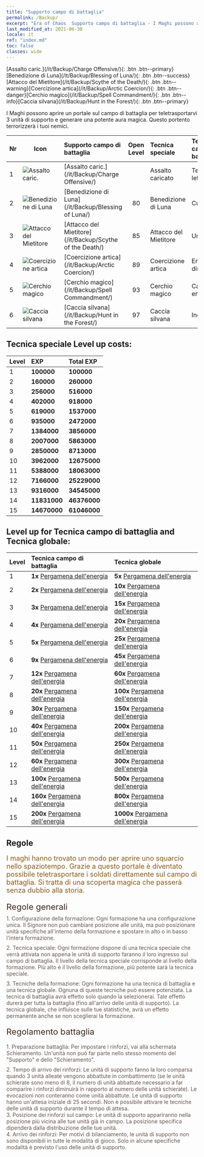 ```yaml
---
title: "Supporto campo di battaglia"
permalink: /Backup/
excerpt: "Era of Chaos  Supporto campo di battaglia - I Maghi possono aprire un portale sul campo di battaglia per teletrasportarvi 3 unità di supporto e generare una potente aura magica. Questo portento terrorizzerà i tuoi nemici."
last_modified_at: 2021-06-30
locale: it
ref: "index.md"
toc: false
classes: wide
---
```


  [Assalto caric.](/it/Backup/Charge Offensive/){: .btn .btn--primary}[Benedizione di Luna](/it/Backup/Blessing of Luna/){: .btn .btn--success}[Attacco del Mietitore](/it/Backup/Scythe of the Death/){: .btn .btn--warning}[Coercizione artica](/it/Backup/Arctic Coercion/){: .btn .btn--danger}[Cerchio magico](/it/Backup/Spell Commandment/){: .btn .btn--info}[Caccia silvana](/it/Backup/Hunt in the Forest/){: .btn .btn--primary}

  I Maghi possono aprire un portale sul campo di battaglia per teletrasportarvi 3 unità di supporto e generare una potente aura magica. Questo portento terrorizzerà i tuoi nemici.

  |  Nr  | Icon | Supporto campo di battaglia | Open Level | Tecnica speciale | Tecnica campo di battaglia | Tecnica globale |
  |:-----|------|:---------------|:----------:|:--------------|:--------------|:-------------|
  | 1  | ![Assalto caric.](/images/b/backupIcon_1.png) | [Assalto caric.](/it/Backup/Charge Offensive/) |  | Assalto caricato | Tempesta letale | Avanguardia |
  | 2  | ![Benedizione di Luna](/images/b/backupIcon_2.png) | [Benedizione di Luna](/it/Backup/Blessing of Luna/) | 80 | Benedizione di Luna | Cura | Fonte di energia |
  | 3  | ![Attacco del Mietitore](/images/b/backupIcon_3.png) | [Attacco del Mietitore](/it/Backup/Scythe of the Death/) | 85 | Attacco del Mietitore | Urto | Erudizione |
  | 4  | ![Coercizione artica](/images/b/backupIcon_4.png) | [Coercizione artica](/it/Backup/Arctic Coercion/) | 89 | Coercizione artica | Energia dirompente | Nutrimento |
  | 5  | ![Cerchio magico](/images/b/backupIcon_6.png) | [Cerchio magico](/it/Backup/Spell Commandment/) | 93 | Cerchio magico | Campo di energia | Incandescenza |
  | 6  | ![Caccia silvana](/images/b/backupIcon_5.png) | [Caccia silvana](/it/Backup/Hunt in the Forest/) | 97 | Caccia silvana | Incentivo | Rafforzamento |


## Tecnica speciale Level up costs:

  |  Level  | EXP | Total EXP | 
  |:-----|:----|:----------| 
  | 1 | **100000** | **100000** | 
  | 2 | **160000** | **260000** | 
  | 3 | **256000** | **516000** | 
  | 4 | **402000** | **918000** | 
  | 5 | **619000** | **1537000** | 
  | 6 | **935000** | **2472000** | 
  | 7 | **1384000** | **3856000** | 
  | 8 | **2007000** | **5863000** | 
  | 9 | **2850000** | **8713000** | 
  | 10 | **3962000** | **12675000** | 
  | 11 | **5388000** | **18063000** | 
  | 12 | **7166000** | **25229000** | 
  | 13 | **9316000** | **34545000** | 
  | 14 | **11831000** | **46376000** | 
  | 15 | **14670000** | **61046000** | 


## Level up for Tecnica campo di battaglia and Tecnica globale:

  |  Level  | Tecnica campo di battaglia | Tecnica globale | 
  |:-----|:----|:----------| 
  | 1 | **1x** [Pergamena dell'energia](/ItemsIT/con_830/) | **5x** [Pergamena dell'energia](/ItemsIT/con_830/) | 
  | 2 | **2x** [Pergamena dell'energia](/ItemsIT/con_830/) | **10x** [Pergamena dell'energia](/ItemsIT/con_830/) | 
  | 3 | **3x** [Pergamena dell'energia](/ItemsIT/con_830/) | **15x** [Pergamena dell'energia](/ItemsIT/con_830/) | 
  | 4 | **4x** [Pergamena dell'energia](/ItemsIT/con_830/) | **20x** [Pergamena dell'energia](/ItemsIT/con_830/) | 
  | 5 | **5x** [Pergamena dell'energia](/ItemsIT/con_830/) | **25x** [Pergamena dell'energia](/ItemsIT/con_830/) | 
  | 6 | **9x** [Pergamena dell'energia](/ItemsIT/con_830/) | **45x** [Pergamena dell'energia](/ItemsIT/con_830/) | 
  | 7 | **12x** [Pergamena dell'energia](/ItemsIT/con_830/) | **60x** [Pergamena dell'energia](/ItemsIT/con_830/) | 
  | 8 | **20x** [Pergamena dell'energia](/ItemsIT/con_830/) | **100x** [Pergamena dell'energia](/ItemsIT/con_830/) | 
  | 9 | **30x** [Pergamena dell'energia](/ItemsIT/con_830/) | **150x** [Pergamena dell'energia](/ItemsIT/con_830/) | 
  | 10 | **40x** [Pergamena dell'energia](/ItemsIT/con_830/) | **200x** [Pergamena dell'energia](/ItemsIT/con_830/) | 
  | 11 | **50x** [Pergamena dell'energia](/ItemsIT/con_830/) | **250x** [Pergamena dell'energia](/ItemsIT/con_830/) | 
  | 12 | **60x** [Pergamena dell'energia](/ItemsIT/con_830/) | **300x** [Pergamena dell'energia](/ItemsIT/con_830/) | 
  | 13 | **100x** [Pergamena dell'energia](/ItemsIT/con_830/) | **500x** [Pergamena dell'energia](/ItemsIT/con_830/) | 
  | 14 | **160x** [Pergamena dell'energia](/ItemsIT/con_830/) | **800x** [Pergamena dell'energia](/ItemsIT/con_830/) | 
  | 15 | **200x** [Pergamena dell'energia](/ItemsIT/con_830/) | **1000x** [Pergamena dell'energia](/ItemsIT/con_830/) | 


## Regole

  <span style="color: #8a5c1d;font-size:18px">I maghi hanno trovato un modo per aprire uno squarcio nello spaziotempo. Grazie a questo portale è diventato possibile teletrasportare i soldati direttamente sul campo di battaglia. Si tratta di una scoperta magica che passerà senza dubbio alla storia. </span><br/><span style="color: #ffffff">　</span><br/><span style="color: #3c2a1e;font-size:22px">Regole generali</span><br/><span style="color: #ffffff;font-size:6px">　</span><br/><span style="color: #645252">1. Configurazione della formazione: Ogni formazione ha una configurazione unica. Il Signore non può cambiare posizione alle unità, ma può posizionare unità specifiche all'interno della formazione e spostare in alto o in basso l'intera formazione. </span><br/><span style="color: #ffffff;font-size:6px">　</span><br/><span style="color: #645252">2. Tecnica speciale: Ogni formazione dispone di una tecnica speciale che verrà attivata non appena le unità di supporto faranno il loro ingresso sul campo di battaglia. Il livello della tecnica speciale corrisponde al livello della formazione. Più alto è il livello della formazione, più potente sarà la tecnica speciale. </span><br/><span style="color: #ffffff;font-size:6px">　</span><br/><span style="color: #645252">3. Tecniche della formazione: Ogni formazione ha una tecnica di battaglia e una tecnica globale. Ognuna di queste tecniche può essere potenziata. La tecnica di battaglia avrà effetto solo quando la selezionerai. Tale effetto durerà per tutta la battaglia (fino all'arrivo delle unità di supporto). La tecnica globale, che influisce sulle tue statistiche, avrà un effetto permanente anche se non sceglierai la formazione. </span><br/><span style="color: #ffffff">　</span><br/><span style="color: #3c2a1e;font-size:22px">Regolamento battaglia</span><br/><span style="color: #ffffff;font-size:6px">　</span><br/><span style="color: #ffffff;font-size:6px">　</span><br/><span style="color: #645252">1. Preparazione battaglia: Per impostare i rinforzi, vai alla schermata Schieramento. Un'unità non può far parte nello stesso momento del \"Supporto\" e dello \"Schieramento\". </span><br/><span style="color: #ffffff;font-size:6px">　</span><br/><span style="color: #645252">2. Tempo di arrivo dei rinforzi: Le unità di supporto fanno la loro comparsa quando 3 unità alleate vengono abbattute in combattimento (se le unità schierate sono meno di 8, il numero di unità abbattute necessario a far comparire i rinforzi diminuirà in rapporto al numero delle unità schierate). Le evocazioni non conteranno come unità abbattute. Le unità di supporto hanno un'attesa iniziale di 25 secondi. Non è possibile attivare le tecniche delle unità di supporto durante il tempo di attesa. </span><br/><span style="color: #645252">3. Posizione dei rinforzi sul campo: Le unità di supporto appariranno nella posizione più vicina alle tue unità già in campo. La posizione specifica dipenderà dalla distribuzione delle tue unità. </span><br/><span style="color: #645252">4. Arrivo dei rinforzi: Per motivi di bilanciamento, le unità di supporto non sono disponibili in tutte le modalità di gioco. Solo in alcune specifiche modalità è previsto l'uso delle unità di supporto.</span>

<br/>